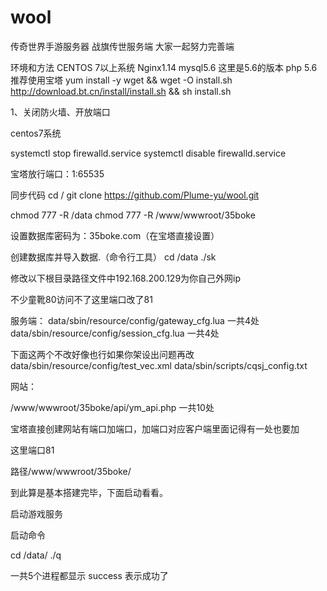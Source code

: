 # wool
 传奇世界手游服务器 战旗传世服务端 
 大家一起努力完善端
 
 环境和方法
 CENTOS 7以上系统
 Nginx1.14
 mysql5.6  这里是5.6的版本
 php 5.6
 推荐使用宝塔
 yum install -y wget && wget -O install.sh http://download.bt.cn/install/install.sh && sh install.sh
 
 1、关闭防火墙、开放端口

 centos7系统

 systemctl stop firewalld.service
 systemctl disable firewalld.service

 宝塔放行端口：1:65535

 同步代码
 cd /
 git clone https://github.com/Plume-yu/wool.git

 chmod 777 -R /data
 chmod 777 -R /www/wwwroot/35boke
 
 设置数据库密码为：35boke.com（在宝塔直接设置）

 创建数据库并导入数据.（命令行工具）
 cd /data
 ./sk

 修改以下根目录路径文件中192.168.200.129为你自己外网ip

 不少童靴80访问不了这里端口改了81


 服务端：
 data/sbin/resource/config/gateway_cfg.lua 一共4处
 data/sbin/resource/config/session_cfg.lua  一共4处

 下面这两个不改好像也行如果你架设出问题再改
 data/sbin/resource/config/test_vec.xml
 data/sbin/scripts/cqsj_config.txt

 网站：

 /www/wwwroot/35boke/api/ym_api.php 一共10处

 宝塔直接创建网站有端口加端口，加端口对应客户端里面记得有一处也要加

 这里端口81

 路径/www/wwwroot/35boke/


 到此算是基本搭建完毕，下面启动看看。


  
 启动游戏服务

 启动命令

 cd /data/
 ./q

 一共5个进程都显示 success 表示成功了 
